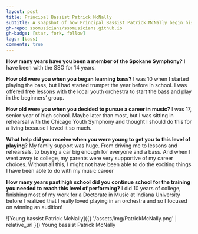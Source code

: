 ```yaml
---
layout: post
title: Principal Bassist Patrick McNally
subtitle: A snapshot of how Principal Bassist Patrick McNally begin his professional music career
gh-repo: ssomusicians/ssomusicians.github.io
gh-badge: [star, fork, follow]
tags: [bass]
comments: true
---
```


**How many years have you been a member of the Spokane Symphony?**
I have been with the SSO for 14 years.


**How old were you when you began learning bass?**
I was 10 when I started playing the bass, but I had started trumpet the year before in school.  I was offered free lessons with the local youth orchestra to start the bass and play in the beginners’ group. 


**How old were you when you decided to pursue a career in music?**
I was 17, senior year of high school.  Maybe later than most, but I was sitting in rehearsal with the Chicago Youth Symphony and thought I should do this for a living because I loved it so much. 


**What help did you receive when you were young to get you to this level of playing?**
My family support was huge. From driving me to lessons and rehearsals, to buying a car big enough for everyone and a bass. And when I went away to college, my parents were very supportive of my career choices. Without all this, I might not have been able to do the exciting things I have been able to do with my music career


**How many years past high school did you continue school for the training you needed to reach this level of performing?**
I did 10 years of college, finishing most of my work for a Doctorate in Music at Indiana University before I realized that I really loved playing in an orchestra and so I focused on winning an audition!


![Young bassist Patrick McNally]({{ '/assets/img/PatrickMcNally.png' | relative_url }})
Young bassist Patrick McNally